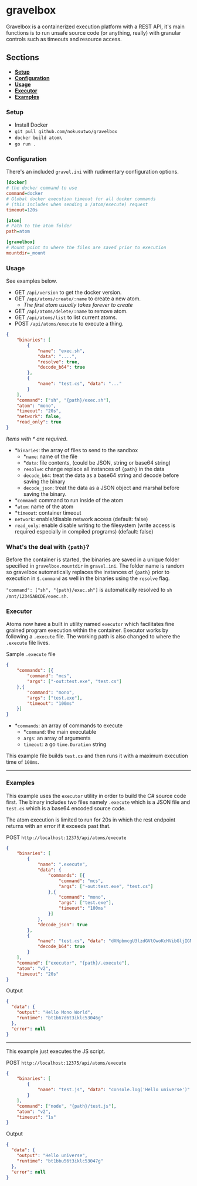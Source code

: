 # gravelbox

Gravelbox is a containerized execution platform with a REST API, it's main functions is 
to run unsafe source code (or anything, really) with granular controls such as timeouts and resource
access.

## Sections
* [**Setup**](#setup)
* [**Configuration**](#configuration)
* [**Usage**](#usage)
* [**Executor**](#executor)
* [**Examples**](#examples)

### Setup
* Install Docker
* `git pull github.com/nokusutwo/gravelbox`
* `docker build atom\`
* `go run .`

### Configuration
There's an included `gravel.ini` with rudimentary configuration options.
```ini
[docker]
# the docker command to use
command=docker
# Global docker execution timeout for all docker commands 
# (this includes when sending a /atom/execute) request
timeout=120s

[atom]
# Path to the atom folder
path=atom

[gravelbox]
# Mount point to where the files are saved prior to execution
mountdir=_mount
```

### Usage
See examples below.
* GET `/api/version` to get the docker version.
* GET `/api/atoms/create/:name` to create a new atom.
    * *The first atom usually takes forever to create*
* GET `/api/atoms/delete/:name` to remove atom.
* GET `/api/atoms/list` to list current atoms.
* POST `/api/atoms/execute` to execute a thing.
```json
{
	"binaries": [
		{
			"name": "exec.sh", 
			"data": "....", 
            "resolve": true,
            "decode_b64": true
		},
		{
			"name": "test.cs", "data": "..."
		}
	],
	"command": ["sh", "{path}/exec.sh"],
	"atom": "mono",
	"timeout": "20s",
    "network": false,
    "read_only": true
}
```
*Items with \* are required*.

* *`binaries`: the array of files to send to the sandbox
    * *`name`: name of the file
    * *`data`: file contents, (could be JSON, string or base64 string)
    * `resolve`: change replace all instances of `{path}` in the data
    * `decode_b64`: treat the data as a base64 string and decode before saving the binary
    * `decode_json`: treat the data as a JSON object and marshal before saving the binary.
* *`command`: command to run inside of the atom
* *`atom`: name of the atom
* *`timeout`: container timeout
* `network`: enable/disable network access (default: false)
* `read_only`: enable disable writing to the filesystem (write access is required especially in compiled programs) (default: false)

### What's the deal with `{path}`?
Before the container is started, the binaries are saved in a unique folder specified in `gravelbox.mountdir` in `gravel.ini`.
The folder name is random so gravelbox automatically replaces the instances of `{path}` prior to execution in `$.command` as well in
the binaries using the `resolve` flag. 

`"command": ["sh", "{path}/exec.sh"]` is automatically resolved to `sh /mnt/12345ABCDE/exec.sh`.




### Executor
Atoms now have a built in utility named `executor` which facilitates fine grained program execution within the container.
Executor works by following a `.execute` file. The working path is also changed to where the `.execute` file lives.

Sample `.execute` file
```json
{
    "commands": [{
        "command": "mcs",
        "args": ["-out:test.exe", "test.cs"]
    },{
        "command": "mono",
        "args": ["test.exe"],
        "timeout": "100ms"
    }]
}
```

* *`commands`: an array of commands to execute
    * *`command`: the main executable
    * `args`: an array of arguments
    * `timeout`: a go `time.Duration` string

This example file builds `test.cs` and then runs it with a maximum execution time of `100ms`.

---

### Examples

This example uses the `executor` utility in order to build the C# source code first.
The binary includes two files namely `.execute` which is a JSON file and `test.cs` which is a base64 encoded source code.

The atom execution is limited to run for 20s in which the rest endpoint returns with an error if it exceeds past that.

POST `http://localhost:12375/api/atoms/execute`
```json
{
	"binaries": [
		{
			"name": ".execute", 
			"data": {
				"commands": [{
					"command": "mcs",
					"args": ["-out:test.exe", "test.cs"]
				},{
					"command": "mono",
					"args": ["test.exe"],
					"timeout": "100ms"
				}]
			},
			"decode_json": true
		},
		{
			"name": "test.cs", "data": "dXNpbmcgU3lzdGVtOwoKcHVibGljIGNsYXNzIEhlbGxvV29ybGQKewogICAgcHVibGljIHN0YXRpYyB2b2lkIE1haW4oc3RyaW5nW10gYXJncykKICAgIHsKICAgICAgICBDb25zb2xlLldyaXRlTGluZSAoIkhlbGxvIE1vbm8gV29ybGQiKTsKICAgIH0KfQ==",
			"decode_b64": true
		}
	],
	"command": ["executor", "{path}/.execute"],
	"atom": "v2",
	"timeout": "20s"
}
```
Output
```json
{
  "data": {
    "output": "Hello Mono World",
    "runtime": "bt1b67d6t3iklc53046g"
  },
  "error": null
}
```

---

This example just executes the JS script.

POST `http://localhost:12375/api/atoms/execute`
```json
{
	"binaries": [
		{
			"name": "test.js", "data": "console.log('Hello universe')"
		}
	],
	"command": ["node", "{path}/test.js"],
	"atom": "v2",
	"timeout": "1s"
}
```
Output
```json
{
  "data": {
    "output": "Hello universe",
    "runtime": "bt1bbu56t3iklc53047g"
  },
  "error": null
}
```

